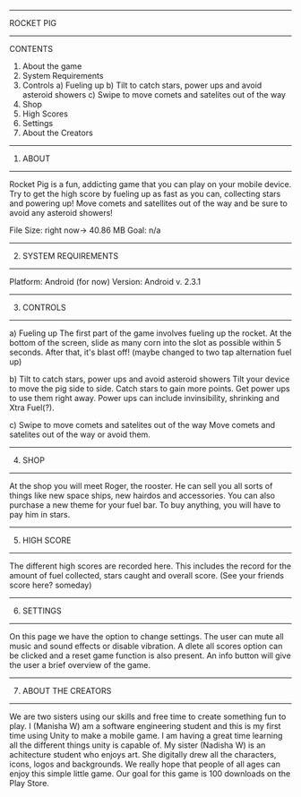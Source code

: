 _____________________________________________________________________________________
ROCKET PIG 
_____________________________________________________________________________________

CONTENTS
1. About the game
2. System Requirements
3. Controls
  a) Fueling up
  b) Tilt to catch stars, power ups and avoid asteroid showers 
  c) Swipe to move comets and satelites out of the way
4. Shop
5. High Scores 
6. Settings
7. About the Creators


_____________________________________________________________________________________
1) ABOUT
__________________
Rocket Pig is a fun, addicting game that you can play on your mobile device. Try to get the high score by fueling up as fast as you can, collecting stars and powering up! Move comets and satellites out of the way and be sure to avoid any asteroid showers!

File Size: right now-> 40.86 MB Goal: n/a


_____________________________________________________________________________________
2) SYSTEM REQUIREMENTS
__________________
Platform: Android (for now)
Version: Android v. 2.3.1

_____________________________________________________________________________________
3) CONTROLS
__________________
a) Fueling up
The first part of the game involves fueling up the rocket. At the bottom of the screen, slide as many corn into the slot as possible within 5 seconds. After that, it's blast off! (maybe changed to two tap alternation fuel up)

b) Tilt to catch stars, power ups and avoid asteroid showers 
Tilt your device to move the pig side to side. Catch stars to gain more points. Get power ups to use them right away. Power ups can include invinsibility, shrinking and Xtra Fuel(?). 

c) Swipe to move comets and satelites out of the way
Move comets and satelites out of the way or avoid them. 

_____________________________________________________________________________________
4) SHOP
__________________
At the shop you will meet Roger, the rooster. He can sell you all sorts of things like new space ships, new hairdos and accessories. You can also purchase a new theme for your fuel bar. To buy anything, you will have to pay him in stars. 

_____________________________________________________________________________________
5) HIGH SCORE
__________________
The different high scores are recorded here. This includes the record for the amount of fuel collected, stars caught and overall score. (See your friends score here? someday)

_____________________________________________________________________________________
6) SETTINGS
__________________
On this page we have the option to change settings. The user can mute all music and sound effects or disable vibration. A dlete all scores option can be clicked and a reset game function is also present. An info button will give the user a brief overview of the game.

_____________________________________________________________________________________
7) ABOUT THE CREATORS
__________________
We are two sisters using our skills and free time to create something fun to play. I (Manisha W) am a software engineering student and this is my first time using Unity to make a mobile game. I am having a great time learning all the different things unity is capable of.  My sister (Nadisha W) is an achitecture student who enjoys art. She digitally drew all the characters, icons, logos and backgrounds. We really hope that people of all ages can enjoy this simple little game. Our goal for this game is 100 downloads on the Play Store.
